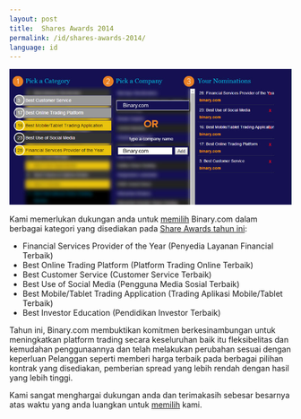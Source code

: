```yaml
---
layout: post
title:  Shares Awards 2014
permalink: /id/shares-awards-2014/
language: id
---
```


![](/images/4941724_orig.jpg)

Kami memerlukan dukungan anda untuk [memilih](http://info.binary.com/sharesaward14) Binary.com dalam berbagai kategori yang disediakan pada [Share Awards tahun ini](http://info.binary.com/sharesaward14):

* Financial Services Provider of the Year (Penyedia Layanan Financial Terbaik)
* Best Online Trading Platform (Platform Trading Online Terbaik)
* Best Customer Service (Customer Service Terbaik)
* Best Use of Social Media (Pengguna Media Sosial Terbaik)
* Best Mobile/Tablet Trading Application (Trading Aplikasi Mobile/Tablet Terbaik)
* Best Investor Education (Pendidikan Investor Terbaik)

Tahun ini, Binary.com membuktikan komitmen berkesinambungan untuk meningkatkan platform trading secara keseluruhan baik itu fleksibelitas dan kemudahan penggunaannya dan telah melakukan perubahan sesuai dengan keperluan Pelanggan seperti memberi harga terbaik pada berbagai pilihan kontrak yang disediakan, pemberian spread yang lebih rendah dengan hasil yang lebih tinggi.

Kami sangat menghargai dukungan anda dan terimakasih sebesar besarnya atas waktu yang anda luangkan untuk [memilih](http://info.binary.com/sharesaward14) kami.
